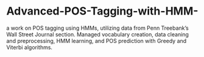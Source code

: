 # Advanced-POS-Tagging-with-HMM-
a work on POS tagging using HMMs, utilizing data from Penn Treebank’s Wall Street Journal section. Managed vocabulary creation, data cleaning and preprocessing, HMM learning, and POS prediction with Greedy and Viterbi algorithms.
